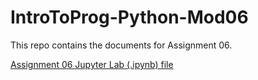 # IntroToProg-Python-Mod06
This repo contains the documents for Assignment 06.

[Assignment 06 Jupyter Lab (.ipynb) file](https://github.com/deja-monet/IntroToProg-Python-Mod06/blob/main/Assignment06.ipynb)
